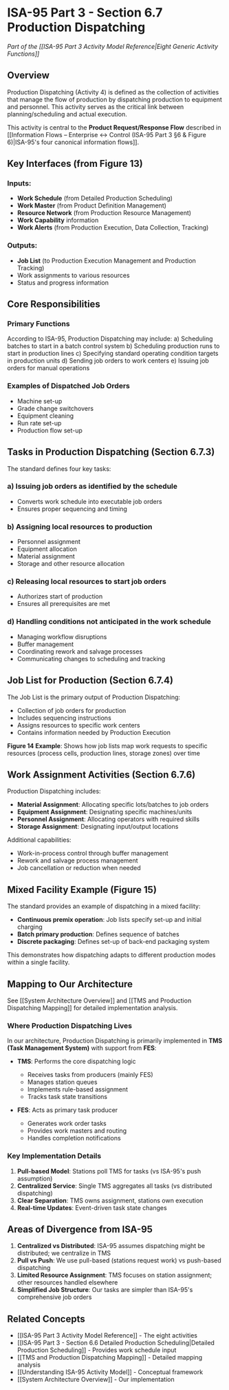 # ISA-95 Part 3 - Section 6.7 Production Dispatching

*Part of the [[ISA-95 Part 3 Activity Model Reference|Eight Generic Activity Functions]]*

## Overview
Production Dispatching (Activity 4) is defined as the collection of activities that manage the flow of production by dispatching production to equipment and personnel. This activity serves as the critical link between planning/scheduling and actual execution.

This activity is central to the **Product Request/Response Flow** described in [[Information Flows – Enterprise ↔ Control  (ISA-95 Part 3 §6 & Figure 6)|ISA-95's four canonical information flows]].

## Key Interfaces (from Figure 13)

### Inputs:
- **Work Schedule** (from Detailed Production Scheduling)
- **Work Master** (from Product Definition Management)
- **Resource Network** (from Production Resource Management)
- **Work Capability** information
- **Work Alerts** (from Production Execution, Data Collection, Tracking)

### Outputs:
- **Job List** (to Production Execution Management and Production Tracking)
- Work assignments to various resources
- Status and progress information

## Core Responsibilities

### Primary Functions
According to ISA-95, Production Dispatching may include:
a) Scheduling batches to start in a batch control system
b) Scheduling production runs to start in production lines
c) Specifying standard operating condition targets in production units
d) Sending job orders to work centers
e) Issuing job orders for manual operations

### Examples of Dispatched Job Orders
- Machine set-up
- Grade change switchovers
- Equipment cleaning
- Run rate set-up
- Production flow set-up

## Tasks in Production Dispatching (Section 6.7.3)

The standard defines four key tasks:

### a) Issuing job orders as identified by the schedule
- Converts work schedule into executable job orders
- Ensures proper sequencing and timing

### b) Assigning local resources to production
- Personnel assignment
- Equipment allocation
- Material assignment
- Storage and other resource allocation

### c) Releasing local resources to start job orders
- Authorizes start of production
- Ensures all prerequisites are met

### d) Handling conditions not anticipated in the work schedule
- Managing workflow disruptions
- Buffer management
- Coordinating rework and salvage processes
- Communicating changes to scheduling and tracking

## Job List for Production (Section 6.7.4)

The Job List is the primary output of Production Dispatching:
- Collection of job orders for production
- Includes sequencing instructions
- Assigns resources to specific work centers
- Contains information needed by Production Execution

**Figure 14 Example**: Shows how job lists map work requests to specific resources (process cells, production lines, storage zones) over time

## Work Assignment Activities (Section 6.7.6)

Production Dispatching includes:
- **Material Assignment**: Allocating specific lots/batches to job orders
- **Equipment Assignment**: Designating specific machines/units
- **Personnel Assignment**: Allocating operators with required skills
- **Storage Assignment**: Designating input/output locations

Additional capabilities:
- Work-in-process control through buffer management
- Rework and salvage process management
- Job cancellation or reduction when needed

## Mixed Facility Example (Figure 15)

The standard provides an example of dispatching in a mixed facility:
- **Continuous premix operation**: Job lists specify set-up and initial charging
- **Batch primary production**: Defines sequence of batches
- **Discrete packaging**: Defines set-up of back-end packaging system

This demonstrates how dispatching adapts to different production modes within a single facility.

## Mapping to Our Architecture

See [[System Architecture Overview]] and [[TMS and Production Dispatching Mapping]] for detailed implementation analysis.

### Where Production Dispatching Lives
In our architecture, Production Dispatching is primarily implemented in **TMS (Task Management System)** with support from **FES**:

- **TMS**: Performs the core dispatching logic
  - Receives tasks from producers (mainly FES)
  - Manages station queues
  - Implements rule-based assignment
  - Tracks task state transitions

- **FES**: Acts as primary task producer
  - Generates work order tasks
  - Provides work masters and routing
  - Handles completion notifications

### Key Implementation Details
1. **Pull-based Model**: Stations poll TMS for tasks (vs ISA-95's push assumption)
2. **Centralized Service**: Single TMS aggregates all tasks (vs distributed dispatching)
3. **Clear Separation**: TMS owns assignment, stations own execution
4. **Real-time Updates**: Event-driven task state changes

## Areas of Divergence from ISA-95

1. **Centralized vs Distributed**: ISA-95 assumes dispatching might be distributed; we centralize in TMS
2. **Pull vs Push**: We use pull-based (stations request work) vs push-based dispatching
3. **Limited Resource Assignment**: TMS focuses on station assignment; other resources handled elsewhere
4. **Simplified Job Structure**: Our tasks are simpler than ISA-95's comprehensive job orders

## Related Concepts
- [[ISA-95 Part 3 Activity Model Reference]] - The eight activities
- [[ISA-95 Part 3 - Section 6.6 Detailed Production Scheduling|Detailed Production Scheduling]] - Provides work schedule input
- [[TMS and Production Dispatching Mapping]] - Detailed mapping analysis
- [[Understanding ISA-95 Activity Model]] - Conceptual framework
- [[System Architecture Overview]] - Our implementation